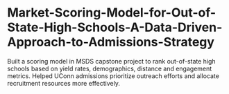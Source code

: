 # Market-Scoring-Model-for-Out-of-State-High-Schools-A-Data-Driven-Approach-to-Admissions-Strategy
Built a scoring model in MSDS capstone project to rank out-of-state high schools based on yield rates, demographics, distance and engagement metrics. Helped UConn admissions prioritize outreach efforts and allocate recruitment resources more effectively.
